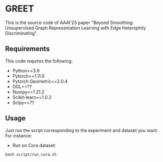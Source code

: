 # GREET

This is the source code of AAAI'23 paper "Beyond Smoothing: Unsupervised Graph Representation Learning with Edge Heterophily Discriminating".

## Requirements
This code requires the following:
* Python==3.9
* Pytorch==1.11.0
* Pytorch Geometric==2.0.4
* DGL==??
* Numpy==1.21.2
* Scikit-learn==1.0.2
* Scipy==??

## Usage
Just run the script corresponding to the experiment and dataset you want. For instance:

* Run on Cora dataset:
```
bash script/run_cora.sh
```
